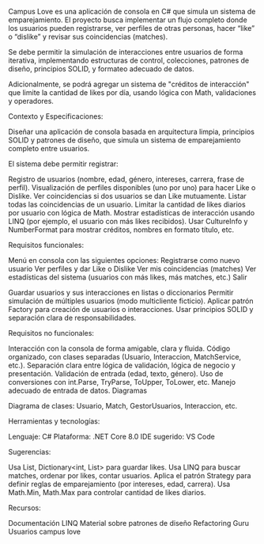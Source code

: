 Campus Love es una aplicación de consola en C# que simula un sistema de emparejamiento. El proyecto busca implementar un flujo completo donde los usuarios pueden registrarse, ver perfiles de otras personas, hacer “like” o “dislike” y revisar sus coincidencias (matches). 



﻿﻿Se debe permitir la simulación de interacciones entre usuarios de forma iterativa, implementando estructuras de control, colecciones, patrones de diseño, principios SOLID, y formateo adecuado de datos.



Adicionalmente, se podrá agregar un sistema de "créditos de interacción" que limite la cantidad de likes por día, usando lógica con Math, validaciones y operadores.



Contexto y Especificaciones:



Diseñar una aplicación de consola basada en arquitectura limpia, principios SOLID y patrones de diseño, que simula un sistema de emparejamiento completo entre usuarios.

El sistema debe permitir registrar:

Registro de usuarios (nombre, edad, género, intereses, carrera, frase de perfil).
Visualización de perfiles disponibles (uno por uno) para hacer Like o Dislike.
Ver coincidencias si dos usuarios se dan Like mutuamente.
Listar todas las coincidencias de un usuario.
Limitar la cantidad de likes diarios por usuario con lógica de Math.
Mostrar estadísticas de interacción usando LINQ (por ejemplo, el usuario con más likes recibidos).
Usar CultureInfo y NumberFormat para mostrar créditos, nombres en formato título, etc.


Requisitos funcionales:



Menú en consola con las siguientes opciones:
Registrarse como nuevo usuario
Ver perfiles y dar Like o Dislike
Ver mis coincidencias (matches)
Ver estadísticas del sistema (usuarios con más likes, más matches, etc.)
Salir


Guardar usuarios y sus interacciones en listas o diccionarios
Permitir simulación de múltiples usuarios (modo multicliente ficticio).
Aplicar patrón Factory para creación de usuarios o interacciones.
Usar principios SOLID y separación clara de responsabilidades.


Requisitos no funcionales:



Interacción con la consola de forma amigable, clara y fluida.
Código organizado, con clases separadas (Usuario, Interaccion, MatchService, etc.).
Separación clara entre lógica de validación, lógica de negocio y presentación.
Validación de entrada (edad, texto, género).
Uso de conversiones con int.Parse, TryParse, ToUpper, ToLower, etc.
Manejo adecuado de entrada de datos.
Diagramas



Diagrama de clases: Usuario, Match, GestorUsuarios, Interaccion, etc.


Herramientas y tecnologías:

Lenguaje: C#
Plataforma: .NET Core 8.0
IDE sugerido: VS Code


Sugerencias:

Usa List<Usuario>, Dictionary<int, List<int>> para guardar likes.
Usa LINQ para buscar matches, ordenar por likes, contar usuarios.
Aplica el patrón Strategy para definir reglas de emparejamiento (por intereses, edad, carrera).
Usa Math.Min, Math.Max para controlar cantidad de likes diarios.


Recursos:

Documentación LINQ
Material sobre patrones de diseño Refactoring Guru
Usuarios campus love
